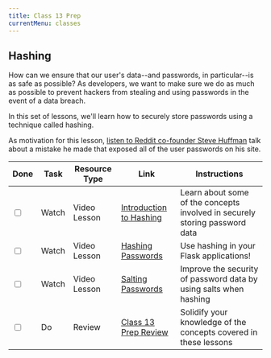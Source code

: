 ```yaml
---
title: Class 13 Prep
currentMenu: classes
---
```


## Hashing

How can we ensure that our user's data--and passwords, in particular--is as safe as possible? As developers, we want to make sure we do as much as possible to prevent hackers from stealing and using passwords in the event of a data breach.

In this set of lessons, we'll learn how to securely store passwords using a technique called hashing.

As motivation for this lesson, [listen to Reddit co-founder Steve Huffman](https://www.youtube.com/watch?v=fG4wIOwbA90) talk about a mistake he made that exposed all of the user passwords on his site.

Done |Task | Resource Type | Link | Instructions
|----|-----|---------------|------|-------------|
<input type="checkbox" v-model="checks.p13a" /> |Watch | Video Lesson | [Introduction to Hashing](../../videos/intro-to-hashing/) | Learn about some of the concepts involved in securely storing password data
<input type="checkbox" v-model="checks.p13b" /> |Watch | Video Lesson | [Hashing Passwords](../../videos/hashing-passwords/) | Use hashing in your Flask applications!
<input type="checkbox" v-model="checks.p13c" /> |Watch | Video Lesson | [Salting Passwords](../../videos/salting-passwords/) | Improve the security of password data by using salts when hashing
<input type="checkbox" v-model="checks.p13d" /> |Do | Review | [Class 13 Prep Review](review.html) | Solidify your knowledge of the concepts covered in these lessons
